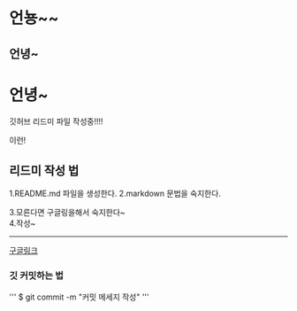 # 언뇽~~
## 언녕~
# 언녕~
깃허브 리드미 파일 작성중!!!!


이런!

## 리드미 작성 법
1.README.md 파일을 생성한다.
2.markdown 문법을 숙지한다.

3.모른다면 구글링을해서 숙지한다~   
4.작성~

---
[구글링크](https://www.google.com)

### 깃 커밋하는 법

'''
$ git commit -m "커밋 메세지 작성"
'''